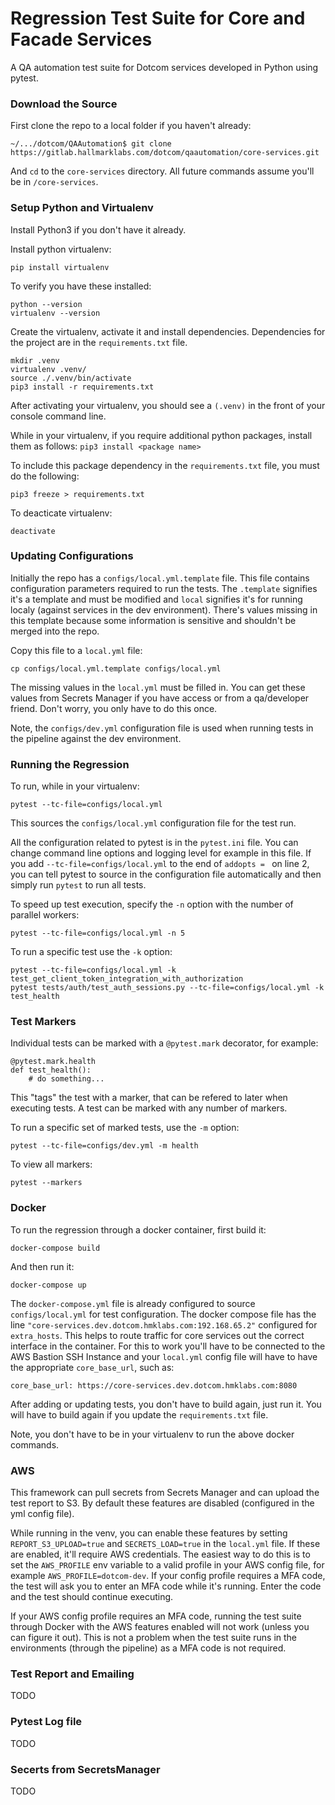 # Regression Test Suite for Core and Facade Services

A QA automation test suite for Dotcom services developed in Python using pytest.

### Download the Source

First clone the repo to a local folder if you haven't already:
```
~/.../dotcom/QAAutomation$ git clone https://gitlab.hallmarklabs.com/dotcom/qaautomation/core-services.git
```

And `cd` to the `core-services` directory. All future commands assume you'll be in `/core-services`.

### Setup Python and Virtualenv

Install Python3 if you don't have it already.

Install python virtualenv:
```
pip install virtualenv
```

To verify you have these installed:
```
python --version
virtualenv --version
```

Create the virtualenv, activate it and install dependencies. Dependencies for the project are in the `requirements.txt` file.
```
mkdir .venv
virtualenv .venv/
source ./.venv/bin/activate
pip3 install -r requirements.txt
```
After activating your virtualenv, you should see a `(.venv)` in the front of your console command line.

While in your virtualenv, if you require additional python packages, install them as follows: `pip3 install <package name>`

To include this package dependency in the `requirements.txt` file, you must do the following:
```
pip3 freeze > requirements.txt
```

To deacticate virtualenv:
```
deactivate
```

### Updating Configurations

Initially the repo has a `configs/local.yml.template` file. This file contains configuration parameters required to run the tests. The `.template` signifies it's a template and must be modified and `local` signifies it's for running localy (against services in the dev environment). There's values missing in this template because some information is sensitive and shouldn't be merged into the repo.

Copy this file to a `local.yml` file:
```
cp configs/local.yml.template configs/local.yml
```

The missing values in the `local.yml` must be filled in. You can get these values from Secrets Manager if you have access or from a qa/developer friend. Don't worry, you only have to do this once.

Note, the `configs/dev.yml` configuration file is used when running tests in the pipeline against the dev environment.

### Running the Regression

To run, while in your virtualenv:
```
pytest --tc-file=configs/local.yml
```
This sources the `configs/local.yml` configuration file for the test run.

All the configuration related to pytest is in the `pytest.ini` file. You can change command line options and logging level for example in this file. If you add `--tc-file=configs/local.yml` to the end of `addopts = ` on line 2, you can tell pytest to source in the configuration file automatically and then simply run `pytest` to run all tests.

To speed up test execution, specify the `-n` option with the number of parallel workers:
```
pytest --tc-file=configs/local.yml -n 5
```

To run a specific test use the `-k` option:
```
pytest --tc-file=configs/local.yml -k test_get_client_token_integration_with_authorization
pytest tests/auth/test_auth_sessions.py --tc-file=configs/local.yml -k test_health
```

### Test Markers

Individual tests can be marked with a `@pytest.mark` decorator, for example:
```
@pytest.mark.health
def test_health():
    # do something...
```

This "tags" the test with a marker, that can be refered to later when executing tests. A test can be marked with any number of markers.

To run a specific set of marked tests, use the `-m` option:
```
pytest --tc-file=configs/dev.yml -m health
```

To view all markers:
```
pytest --markers
```

### Docker

To run the regression through a docker container, first build it:
```
docker-compose build
```

And then run it:
```
docker-compose up
```

The `docker-compose.yml` file is already configured to source `configs/local.yml` for test configuration. The docker compose file has the line `"core-services.dev.dotcom.hmklabs.com:192.168.65.2"` configured for `extra_hosts`. This helps to route traffic for core services out the correct interface in the container. For this to work you'll have to be connected to the AWS Bastion SSH Instance and your `local.yml` config file will have to have the appropriate `core_base_url`, such as:
```
core_base_url: https://core-services.dev.dotcom.hmklabs.com:8080
```

After adding or updating tests, you don't have to build again, just run it. You will have to build again if you update the `requirements.txt` file.

Note, you don't have to be in your virtualenv to run the above docker commands.

### AWS

This framework can pull secrets from Secrets Manager and can upload the test report to S3. By default these features are disabled (configured in the yml config file).

While running in the venv, you can enable these features by setting `REPORT_S3_UPLOAD=true` and `SECRETS_LOAD=true` in the `local.yml` file. If these are enabled, it'll require AWS credentials. The easiest way to do this is to set the `AWS_PROFILE` env variable to a valid profile in your AWS config file, for example `AWS_PROFILE=dotcom-dev`. If your config profile requires a MFA code, the test will ask you to enter an MFA code while it's running. Enter the code and the test should continue executing.

If your AWS config profile requires an MFA code, running the test suite through Docker with the AWS features enabled will not work (unless you can figure it out). This is not a problem when the test suite runs in the environments (through the pipeline) as a MFA code is not required.

### Test Report and Emailing

TODO

### Pytest Log file

TODO

### Secerts from SecretsManager

TODO